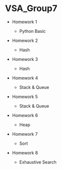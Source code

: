 # VSA_Group7

- Homework 1
  - Python Basic

- Homework 2
  - Hash

- Homework 3
  - Hash

- Homework 4
  - Stack & Queue

- Homework 5
  - Stack & Queue

- Homework 6
  - Heap

- Homework 7
  - Sort

- Homework 8
  - Exhaustive Search